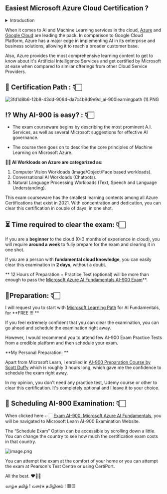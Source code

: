 ## Easiest Microsoft Azure Cloud Certification ?

<details><summary>Introduction</summary>The world has shifted its momentum towards AI long time back, and cloud AI solutions will be one of the next big thing in the future years, given the increasing power/resource requirements for building and maintaining AI solutions. Our local computers are almost incapable of managing such higher workloads required by A.I, thus we must rely on the cloud to power our AI Workflows in Enterprises. This marks the importance of having skills to create, modify and manage A.I Workflows in enterprises, and that's where **Microsoft Azure AI Platform** comes into play. <br><br>

I have recently cleared my Azure AI Fundamentals Certification and I will be sharing my experiences on how I prepared for this certification examination.

<br><br> Kindly hang on, as I will be giving a small overview about the exam, before coming up with my preparation for this Microsoft Certification.</details>


When it comes to AI and Machine Learning services in the cloud, [Azure](https://azure.microsoft.com/en-in/overview/ai-platform/#overview) and [Google Cloud](https://cloud.google.com/products/ai) are leading the pack. In comparison to Google Cloud Platform, Azure has a major edge in implementing AI in its enterprise and business solutions, allowing it to reach a broader customer base.

Also, Azure provides the most comprehensive learning content to get to know about it's Artificial Intelligence Services and get certified by Microsoft at ease when compared to similar offerings from other Cloud Service Providers.

## 🎯 Certification Path : 👇🏻

![3fd1d8b6-12b8-43dd-9064-da7c4b9d9e9d_ai-900learningpath (1).PNG](https://cdn.hashnode.com/res/hashnode/image/upload/v1633095435748/ND9tygnZz.png)


## ⁉️ Why AI-900 is easy? : 👇🏻

- The exam courseware begins by describing the most prominent A.I. Services, as well as several Microsoft suggestions for effective AI governance.

- The course then goes on to describe the core principles of Machine Learning on Microsoft Azure.

**🤜🏽 AI Workloads on Azure are categorized as:**
1. Computer Vision Workloads (Image/Object/Face based workloads).
2. Conversational AI Workloads (Chatbots).
3. Natural Language Processing Workloads (Text, Speech and Language Understanding).

This exam courseware has the smallest learning contents among all Azure Certifications that exist in 2021. With concentration and dedication, you can clear this certification in couple of days, in one shot.


## ⏳ Time required to clear the exam: 👇🏻

If you are a **beginner** to the cloud (0-3 months of experience in cloud), you will require **around a week** to fully prepare for the exam and clearing it in one shot.

If you are a person with **fundamental cloud knowledge**, you can easily clear this examination in **2 days**, without a doubt. 

** 12 Hours of Preparation + Practice Test (optional)  will be more than enough to pass the [Microsoft Azure AI Fundamentals AI-900 Exam](https://docs.microsoft.com/en-us/learn/certifications/exams/ai-900)**.

## 📑Preparation: 👇🏻

I will request you to start with [Microsoft Learning Path](https://docs.microsoft.com/en-us/learn/certifications/azure-ai-fundamentals/?tab=tab-learning-paths) for AI Fundamentals, for **FREE !!! **

If you feel extremely confident that you can clear the examination, you can go ahead and schedule the examination right away.

However, I would recommend you to attend few AI-900 Exam Practice Tests from a credible platform and then schedule your exam.

**My Personal Preparation: **

Apart from Microsoft Learn, I enrolled in [AI-900 Preparation Course by Scott Duffy](https://www.udemy.com/course/ai900-azure/) which is roughly 3 hours long, which gave me the confidence to schedule the exam right away.

In my opinion, you don't need any practice test, Udemy course or other to clear this certification. It's completely optional and I leave it to your choice.


## 📅 Scheduling AI-900 Examination: 👇🏻


When clicked here 👉🏻 [Exam AI-900: Microsoft Azure AI Fundamentals](https://docs.microsoft.com/en-us/learn/certifications/exams/ai-900), you will be navigated to Microsoft Learn AI-900 Examination Website.

The “Schedule Exam” Option can be accessible by scrolling down a little. You can change the country to see how much the certification exam costs in that country.

![image.png](https://cdn.hashnode.com/res/hashnode/image/upload/v1633502513291/Kxkkl_3v6c.png)

You can attempt the exam at the comfort of your home or you can attempt the exam at Pearson's Test Centre or using CertiPort.

All the best. ❤️🤟🏻

வாழ்க தமிழ் ! வளர்க தமிழினம் ! 🟥🟨

